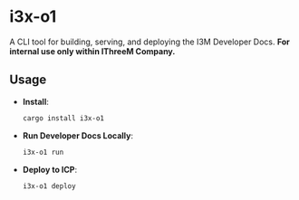 # i3x-o1

A CLI tool for building, serving, and deploying the I3M Developer Docs. **For internal use only within IThreeM Company.**

## Usage

- **Install**:
  ```bash
  cargo install i3x-o1
  ```

- **Run Developer Docs Locally**:
  ```bash
  i3x-o1 run
  ```

- **Deploy to ICP**:
  ```bash
  i3x-o1 deploy
  ```
